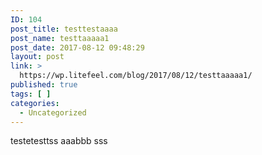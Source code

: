 ```yaml
---
ID: 104
post_title: testtestaaaa
post_name: testtaaaaa1
post_date: 2017-08-12 09:48:29
layout: post
link: >
  https://wp.litefeel.com/blog/2017/08/12/testtaaaaa1/
published: true
tags: [ ]
categories:
  - Uncategorized
---
```

testetesttss
aaabbb
sss
